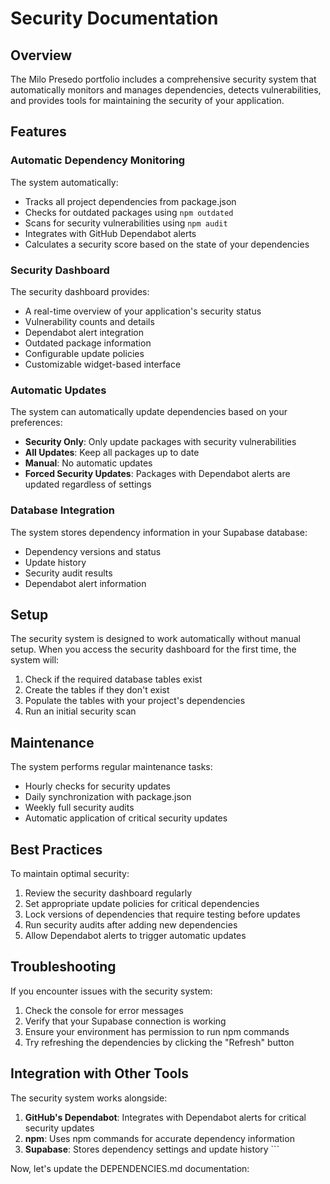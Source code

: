 # Security Documentation

## Overview

The Milo Presedo portfolio includes a comprehensive security system that automatically monitors and manages dependencies, detects vulnerabilities, and provides tools for maintaining the security of your application.

## Features

### Automatic Dependency Monitoring

The system automatically:

- Tracks all project dependencies from package.json
- Checks for outdated packages using `npm outdated`
- Scans for security vulnerabilities using `npm audit`
- Integrates with GitHub Dependabot alerts
- Calculates a security score based on the state of your dependencies

### Security Dashboard

The security dashboard provides:

- A real-time overview of your application's security status
- Vulnerability counts and details
- Dependabot alert integration
- Outdated package information
- Configurable update policies
- Customizable widget-based interface

### Automatic Updates

The system can automatically update dependencies based on your preferences:

- **Security Only**: Only update packages with security vulnerabilities
- **All Updates**: Keep all packages up to date
- **Manual**: No automatic updates
- **Forced Security Updates**: Packages with Dependabot alerts are updated regardless of settings

### Database Integration

The system stores dependency information in your Supabase database:

- Dependency versions and status
- Update history
- Security audit results
- Dependabot alert information

## Setup

The security system is designed to work automatically without manual setup. When you access the security dashboard for the first time, the system will:

1. Check if the required database tables exist
2. Create the tables if they don't exist
3. Populate the tables with your project's dependencies
4. Run an initial security scan

## Maintenance

The system performs regular maintenance tasks:

- Hourly checks for security updates
- Daily synchronization with package.json
- Weekly full security audits
- Automatic application of critical security updates

## Best Practices

To maintain optimal security:

1. Review the security dashboard regularly
2. Set appropriate update policies for critical dependencies
3. Lock versions of dependencies that require testing before updates
4. Run security audits after adding new dependencies
5. Allow Dependabot alerts to trigger automatic updates

## Troubleshooting

If you encounter issues with the security system:

1. Check the console for error messages
2. Verify that your Supabase connection is working
3. Ensure your environment has permission to run npm commands
4. Try refreshing the dependencies by clicking the "Refresh" button

## Integration with Other Tools

The security system works alongside:

1. **GitHub's Dependabot**: Integrates with Dependabot alerts for critical security updates
2. **npm**: Uses npm commands for accurate dependency information
3. **Supabase**: Stores dependency settings and update history
\`\`\`

Now, let's update the DEPENDENCIES.md documentation:
